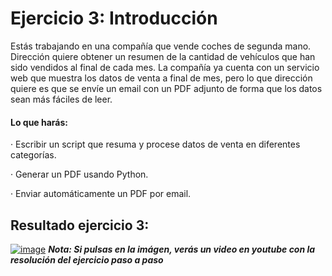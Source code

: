 # Ejercicio 3: Introducción

Estás trabajando en una compañía que vende coches de segunda mano. Dirección quiere obtener un resumen de la cantidad de vehículos que han sido vendidos al final de cada mes. La compañía ya cuenta con un servicio web que muestra los datos de venta a final de mes, pero lo que dirección quiere es que se envíe un email con un PDF adjunto de forma que los datos sean más fáciles de leer.

#### Lo que harás:

· Escribir un script que resuma y procese datos de venta en diferentes categorías.

· Generar un PDF usando Python.

· Enviar automáticamente un PDF por email.


## Resultado ejercicio 3:

[![image]()]()
***Nota: Si pulsas en la imágen, verás un video en youtube con la resolución del ejercicio paso a paso***
